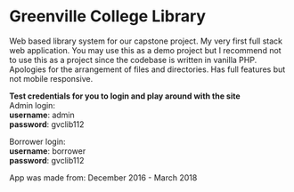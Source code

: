 # Greenville College Library 

Web based library system for our capstone project. My very first full stack web application. You may use this as a demo project but I recommend not to use this as a project since the codebase is written in vanilla PHP. Apologies for the arrangement of files and directories. Has full features but not mobile responsive.

**Test credentials for you to login and play around with the site**  
Admin login:  
**username**: admin  
**password**: gvclib112  

Borrower login:  
**username**: borrower  
**password**: gvclib112

App was made from: December 2016 - March 2018
